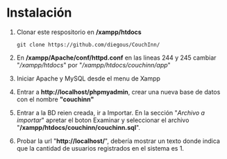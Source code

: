 Instalación
===========

1. Clonar este respositorio en **/xampp/htdocs**

   `git clone https://github.com/diegous/CouchInn/`

2. En **/xampp/Apache/conf/httpd.conf** en las lineas 244 y 245 cambiar "*/xampp/htdocs*" por "*/xampp/htdocs/couchinn/app*"
3. Iniciar Apache y MySQL desde el menu de Xampp
4. Entrar a **http://localhost/phpmyadmin**, crear una nueva base de datos con el nombre **"couchinn"**
5. Entrar a la BD reien creada, ir a Importar. En la sección "*Archivo a importar*" apretar el boton Examinar y seleccionar el archivo "**/xampp/htdocs/couchinn/couchinn.sql**".
6. Probar la url "**http://localhost/**", debería mostrar un texto donde indica que la cantidad de usuarios registrados en el sistema es 1.
